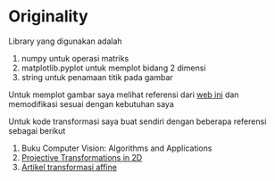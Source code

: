 # Originality

Library yang digunakan adalah
1. numpy untuk operasi matriks
2. matplotlib.pyplot untuk memplot bidang 2 dimensi
3. string untuk penamaan titik pada gambar

Untuk memplot gambar saya melihat referensi dari [web ini](https://stackabuse.com/affine-image-transformations-in-python-with-numpy-pillow-and-opencv/)
dan memodifikasi sesuai dengan kebutuhan saya

Untuk kode transformasi saya buat sendiri dengan beberapa referensi sebagai berikut
1. Buku Computer Vision: Algorithms and Applications
2. [Projective Transformations in 2D](https://mc.ai/part-ii-projective-transformations-in-2d/)
3. [Artikel transformasi affine](https://www.scribd.com/document/365759854/Artikel-Transformasi-Affine)
